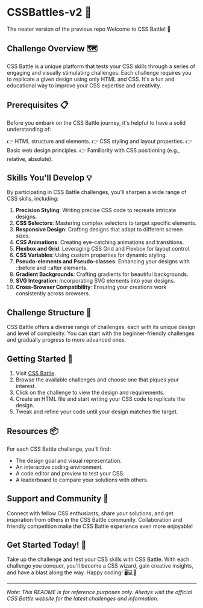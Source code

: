 # CSSBattles-v2 🚀
The neater version of the previous repo
Welcome to CSS Battle! 🎉 

## Challenge Overview 🗺️

CSS Battle is a unique platform that tests your CSS skills through a series of engaging and visually stimulating challenges. Each challenge requires you to replicate a given design using only HTML and CSS. It's a fun and educational way to improve your CSS expertise and creativity.

## Prerequisites 📋

Before you embark on the CSS Battle journey, it's helpful to have a solid understanding of:

👉 HTML structure and elements. 
👉 CSS styling and layout properties.
👉 Basic web design principles.
👉 Familiarity with CSS positioning (e.g., relative, absolute).

## Skills You'll Develop 💡

By participating in CSS Battle challenges, you'll sharpen a wide range of CSS skills, including:

1. **Precision Styling**: Writing precise CSS code to recreate intricate designs.
2. **CSS Selectors**: Mastering complex selectors to target specific elements.
3. **Responsive Design**: Crafting designs that adapt to different screen sizes.
4. **CSS Animations**: Creating eye-catching animations and transitions.
5. **Flexbox and Grid**: Leveraging CSS Grid and Flexbox for layout control.
6. **CSS Variables**: Using custom properties for dynamic styling.
7. **Pseudo-elements and Pseudo-classes**: Enhancing your designs with ::before and ::after elements.
8. **Gradient Backgrounds**: Crafting gradients for beautiful backgrounds.
9. **SVG Integration**: Incorporating SVG elements into your designs.
10. **Cross-Browser Compatibility**: Ensuring your creations work consistently across browsers.

## Challenge Structure 📅

CSS Battle offers a diverse range of challenges, each with its unique design and level of complexity. You can start with the beginner-friendly challenges and gradually progress to more advanced ones.

## Getting Started 🚀

1. Visit [CSS Battle](https://cssbattle.dev/).
2. Browse the available challenges and choose one that piques your interest.
3. Click on the challenge to view the design and requirements.
4. Create an HTML file and start writing your CSS code to replicate the design.
5. Tweak and refine your code until your design matches the target.

## Resources 📦

For each CSS Battle challenge, you'll find:

- The design goal and visual representation.
- An interactive coding environment.
- A code editor and preview to test your CSS.
- A leaderboard to compare your solutions with others.

## Support and Community 👥

Connect with fellow CSS enthusiasts, share your solutions, and get inspiration from others in the CSS Battle community. Collaboration and friendly competition make the CSS Battle experience even more enjoyable!

## Get Started Today! 🚀

Take up the challenge and test your CSS skills with CSS Battle. With each challenge you conquer, you'll become a CSS wizard, gain creative insights, and have a blast along the way. Happy coding! 🖥️💻🚀

---

*Note: This README is for reference purposes only. Always visit the official CSS Battle website for the latest challenges and information.*
